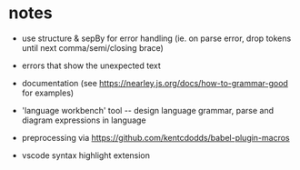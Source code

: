 # notes

- use structure & sepBy for error handling (ie. on parse error, drop tokens until next comma/semi/closing brace)

- errors that show the unexpected text
- documentation (see https://nearley.js.org/docs/how-to-grammar-good for examples)
- 'language workbench' tool -- design language grammar, parse and diagram expressions in language
- preprocessing via https://github.com/kentcdodds/babel-plugin-macros
- vscode syntax highlight extension
